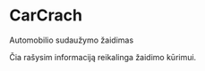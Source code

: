 CarCrach
========

Automobilio sudaužymo žaidimas

Čia rašysim informaciją reikalinga žaidimo kūrimui.
